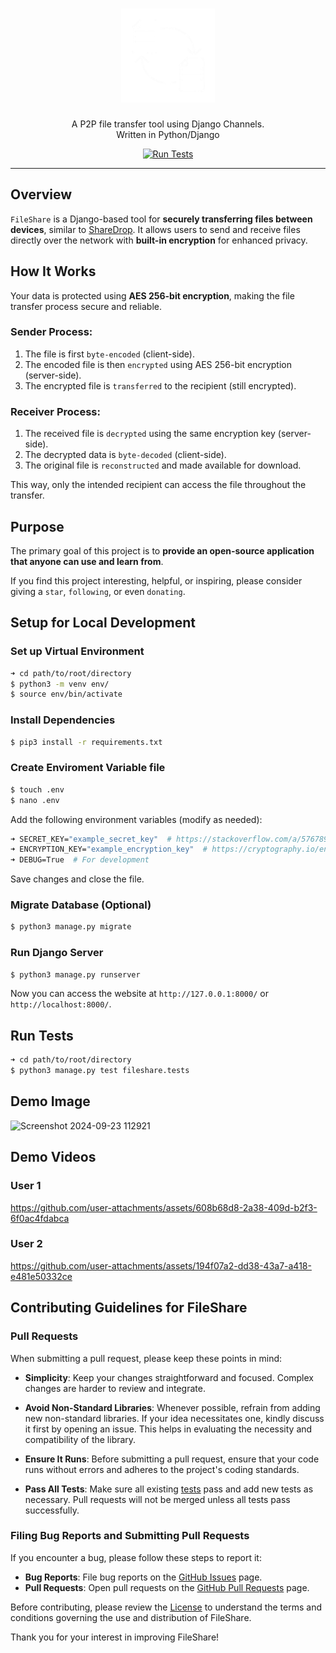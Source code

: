 <div align="center">
    <h1>
        <img src="fileshare/static/favicon.png" width="150" alt="Logo Icon"/>
    </h1>
    <p>
        A P2P file transfer tool using Django Channels.<br>
        Written in Python/Django
    </p>
    <a href="https://github.com/KafetzisThomas/FileShare/actions/workflows/tests.yml">
        <img src = "https://github.com/KafetzisThomas/FileShare/actions/workflows/tests.yml/badge.svg" alt="Run Tests"/>
    </a>
</div>

---

## Overview

`FileShare` is a Django-based tool for **securely transferring files between devices**, similar to [ShareDrop](https://github.com/szimek/sharedrop). It allows users to send and receive files directly over the network with **built-in encryption** for enhanced privacy.

## How It Works

Your data is protected using **AES 256-bit encryption**, making the file transfer process secure and reliable.

### Sender Process:
1. The file is first `byte-encoded` (client-side).
2. The encoded file is then `encrypted` using AES 256-bit encryption (server-side).
3. The encrypted file is `transferred` to the recipient (still encrypted).

### Receiver Process:
1. The received file is `decrypted` using the same encryption key (server-side).
2. The decrypted data is `byte-decoded` (client-side).
3. The original file is `reconstructed` and made available for download.

This way, only the intended recipient can access the file throughout the transfer.

## Purpose

The primary goal of this project is to **provide an open-source application that anyone can use and learn from**.

If you find this project interesting, helpful, or inspiring, please consider giving a `star`, `following`, or even `donating`.

## Setup for Local Development

### Set up Virtual Environment

```bash
➜ cd path/to/root/directory
$ python3 -m venv env/
$ source env/bin/activate
```

### Install Dependencies

```bash
$ pip3 install -r requirements.txt
```

### Create Enviroment Variable file

```bash
$ touch .env
$ nano .env
```

Add the following environment variables (modify as needed):
```bash
➜ SECRET_KEY="example_secret_key"  # https://stackoverflow.com/a/57678930
➜ ENCRYPTION_KEY="example_encryption_key"  # https://cryptography.io/en/latest/fernet/#cryptography.fernet.Fernet
➜ DEBUG=True  # For development
```

Save changes and close the file.

### Migrate Database (Optional)

```bash
$ python3 manage.py migrate
```

### Run Django Server
```bash
$ python3 manage.py runserver
```

Now you can access the website at `http://127.0.0.1:8000/` or `http://localhost:8000/`.

## Run Tests

```bash
➜ cd path/to/root/directory
$ python3 manage.py test fileshare.tests
```

## Demo Image

![Screenshot 2024-09-23 112921](https://github.com/user-attachments/assets/84cc69ad-6f52-4a5e-8a52-3b392e46925f)

## Demo Videos

### User 1

https://github.com/user-attachments/assets/608b68d8-2a38-409d-b2f3-6f0ac4fdabca

### User 2

https://github.com/user-attachments/assets/194f07a2-dd38-43a7-a418-e481e50332ce

## Contributing Guidelines for FileShare

### Pull Requests
When submitting a pull request, please keep these points in mind:

* **Simplicity**: Keep your changes straightforward and focused. Complex changes are harder to review and integrate.

* **Avoid Non-Standard Libraries**: Whenever possible, refrain from adding new non-standard libraries. If your idea necessitates one, kindly discuss it first by opening an issue. This helps in evaluating the necessity and compatibility of the library.

* **Ensure It Runs**: Before submitting a pull request, ensure that your code runs without errors and adheres to the project's coding standards.

* **Pass All Tests**: Make sure all existing [tests](#run-tests) pass and add new tests as necessary. Pull requests will not be merged unless all tests pass successfully.

### Filing Bug Reports and Submitting Pull Requests
If you encounter a bug, please follow these steps to report it:

* **Bug Reports**: File bug reports on the [GitHub Issues](https://github.com/KafetzisThomas/FileShare/issues) page.
* **Pull Requests**: Open pull requests on the [GitHub Pull Requests](https://github.com/KafetzisThomas/FileShare/pulls) page.

Before contributing, please review the [License](https://github.com/KafetzisThomas/FileShare/blob/main/LICENSE) to understand the terms and conditions governing the use and distribution of FileShare.

Thank you for your interest in improving FileShare!
